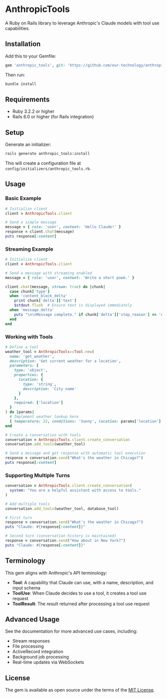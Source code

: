 # AnthropicTools

A Ruby on Rails library to leverage Anthropic's Claude models with tool use capabilities.

## Installation

Add this to your Gemfile:

```ruby
gem 'anthropic_tools', git: 'https://github.com/our-technology/anthropic_tools.git'
```

Then run:

```bash
bundle install
```

## Requirements

- Ruby 3.2.2 or higher
- Rails 6.0 or higher (for Rails integration)

## Setup

Generate an initializer:

```bash
rails generate anthropic_tools:install
```

This will create a configuration file at `config/initializers/anthropic_tools.rb`.

## Usage

### Basic Example

```ruby
# Initialize client
client = AnthropicTools.client

# Send a simple message
message = { role: 'user', content: 'Hello Claude!' }
response = client.chat(message)
puts response[:content]
```

### Streaming Example

```ruby
# Initialize client
client = AnthropicTools.client

# Send a message with streaming enabled
message = { role: 'user', content: 'Write a short poem.' }

client.chat(message, stream: true) do |chunk|
  case chunk['type']
  when 'content_block_delta'
    print chunk['delta']['text']
    $stdout.flush  # Ensure text is displayed immediately
  when 'message_delta'
    puts "\n\nMessage complete." if chunk['delta']['stop_reason'] == 'end_turn'
  end
end
```

### Working with Tools

```ruby
# Define a tool
weather_tool = AnthropicTools::Tool.new(
  name: 'get_weather',
  description: 'Get current weather for a location',
  parameters: {
    type: 'object',
    properties: {
      location: {
        type: 'string',
        description: 'City name'
      }
    },
    required: ['location']
  }
) do |params|
  # Implement weather lookup here
  { temperature: 22, conditions: 'Sunny', location: params['location'] }
end

# Create a conversation with tools
conversation = AnthropicTools.client.create_conversation
conversation.add_tools(weather_tool)

# Send a message and get response with automatic tool execution
response = conversation.send("What's the weather in Chicago?")
puts response[:content]
```

### Supporting Multiple Turns

```ruby
conversation = AnthropicTools.client.create_conversation(
  system: "You are a helpful assistant with access to tools."
)

# Add multiple tools
conversation.add_tools(weather_tool, database_tool)

# First turn
response = conversation.send("What's the weather in Chicago?")
puts "Claude: #{response[:content]}"

# Second turn (conversation history is maintained)
response = conversation.send("How about in New York?")
puts "Claude: #{response[:content]}"
```

## Terminology

This gem aligns with Anthropic's API terminology:

- **Tool**: A capability that Claude can use, with a name, description, and input schema
- **ToolUse**: When Claude decides to use a tool, it creates a tool use request
- **ToolResult**: The result returned after processing a tool use request

## Advanced Usage

See the documentation for more advanced use cases, including:

- Stream responses
- File processing
- ActiveRecord integration
- Background job processing
- Real-time updates via WebSockets

## License

The gem is available as open source under the terms of the [MIT License](https://opensource.org/licenses/MIT).
